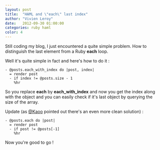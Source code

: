 ```yaml
---
layout: post
title:  "HAML and \"each\" last index"
author: "Vivien Leroy"
date:   2012-09-30 01:00:00
categories: ruby haml
color: 4
---
```


Still coding my blog, I just encountered a quite simple problem.
How to distinguish the last element from a Ruby **each** loop.

Well it's quite simple in fact and here's how to do it : 

~~~haml
- @posts.each_with_index do |post, index|
  = render post
  - if index != @posts.size - 1
    %hr
~~~

So you replace **each** by **each\_with\_index** and now you get the index along with the object and you can easily check if it's last object by querying the size of the array.

Update (as [@Kaoo](http://twitter.com/Kaoo) pointed out there's an even more clean solution) : 

~~~haml
- @posts.each do |post|
  = render post
  - if post != @posts[-1]
    %hr
~~~

Now you're good to go !